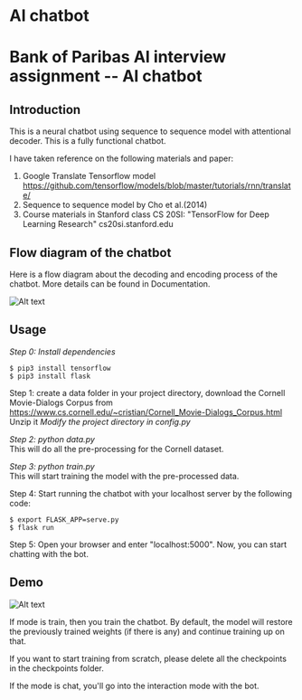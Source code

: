 # AI chatbot
<h1>Bank of Paribas AI interview assignment -- AI chatbot</h1>
<h2>Introduction</h2>

This is a neural chatbot using sequence to sequence model with attentional decoder. This is a fully functional chatbot.

I have taken reference on the following materials and paper:

1. Google Translate Tensorflow model https://github.com/tensorflow/models/blob/master/tutorials/rnn/translate/
2. Sequence to sequence model by Cho et al.(2014)
3. Course materials in Stanford class CS 20SI: "TensorFlow for Deep Learning Research" cs20si.stanford.edu




<h2>Flow diagram of the chatbot</h2>
Here is a flow diagram about the decoding and encoding process of the chatbot. More details can be found in Documentation.

![Alt text](https://user-images.githubusercontent.com/13085362/32421261-8764c4e0-c2d1-11e7-9b0f-5cd27a7a3f44.png)






<h2>Usage</h2>


*Step 0: Install dependencies*
```
$ pip3 install tensorflow
$ pip3 install flask
```

Step 1: create a data folder in your project directory, download
the Cornell Movie-Dialogs Corpus from
https://www.cs.cornell.edu/~cristian/Cornell_Movie-Dialogs_Corpus.html
Unzip it
*Modify the project directory in config.py*

*Step 2: python data.py*
<br>This will do all the pre-processing for the Cornell dataset.

*Step 3: python train.py*
<br>This will start training the model with the pre-processed data.

Step 4:
Start running the chatbot with your localhost server by the following code:
```
$ export FLASK_APP=serve.py
$ flask run
```
Step 5:
Open your browser and enter "localhost:5000". Now, you can start chatting with the bot.

<h2> Demo </h2>


![Alt text](https://user-images.githubusercontent.com/13085362/32421405-3af3280c-c2d3-11e7-99c0-c7281c8bc44d.png)














If mode is train, then you train the chatbot. By default, the model will
restore the previously trained weights (if there is any) and continue
training up on that.

If you want to start training from scratch, please delete all the checkpoints
in the checkpoints folder.

If the mode is chat, you'll go into the interaction mode with the bot.


>>>>>>>
